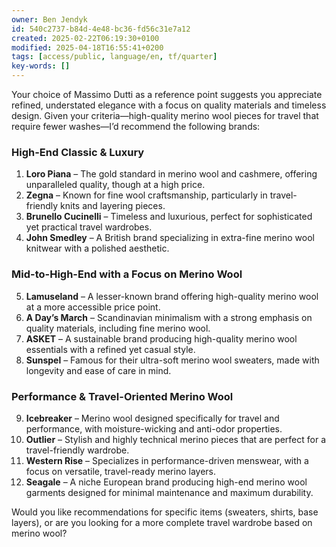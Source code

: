 ```yaml
---
owner: Ben Jendyk
id: 540c2737-b84d-4e48-bc36-fd56c31e7a12
created: 2025-02-22T06:19:30+0100
modified: 2025-04-18T16:55:41+0200
tags: [access/public, language/en, tf/quarter]
key-words: []
---
```


Your choice of Massimo Dutti as a reference point suggests you appreciate refined, understated elegance with a focus on quality materials and timeless design. Given your criteria—high-quality merino wool pieces for travel that require fewer washes—I’d recommend the following brands:

### **High-End Classic & Luxury**
1. **Loro Piana** – The gold standard in merino wool and cashmere, offering unparalleled quality, though at a high price.
2. **Zegna** – Known for fine wool craftsmanship, particularly in travel-friendly knits and layering pieces.
3. **Brunello Cucinelli** – Timeless and luxurious, perfect for sophisticated yet practical travel wardrobes.
4. **John Smedley** – A British brand specializing in extra-fine merino wool knitwear with a polished aesthetic.

### **Mid-to-High-End with a Focus on Merino Wool**
5. **Lamuseland** – A lesser-known brand offering high-quality merino wool at a more accessible price point.
6. **A Day’s March** – Scandinavian minimalism with a strong emphasis on quality materials, including fine merino wool.
7. **ASKET** – A sustainable brand producing high-quality merino wool essentials with a refined yet casual style.
8. **Sunspel** – Famous for their ultra-soft merino wool sweaters, made with longevity and ease of care in mind.

### **Performance & Travel-Oriented Merino Wool**
9. **Icebreaker** – Merino wool designed specifically for travel and performance, with moisture-wicking and anti-odor properties.
10. **Outlier** – Stylish and highly technical merino pieces that are perfect for a travel-friendly wardrobe.
11. **Western Rise** – Specializes in performance-driven menswear, with a focus on versatile, travel-ready merino layers.
12. **Seagale** – A niche European brand producing high-end merino wool garments designed for minimal maintenance and maximum durability.

Would you like recommendations for specific items (sweaters, shirts, base layers), or are you looking for a more complete travel wardrobe based on merino wool?